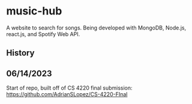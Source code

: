 # music-hub
A website to search for songs. Being developed with MongoDB, Node.js, react.js, and Spotify Web API.

## History

## 06/14/2023

Start of repo, built off of CS 4220 final submission: https://github.com/AdrianSLopez/CS-4220-FInal
